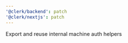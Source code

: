 ```yaml
---
'@clerk/backend': patch
'@clerk/nextjs': patch
---
```


Export and reuse internal machine auth helpers
